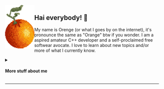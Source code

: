 <img align="left" src="assets/orange.png" height="142">

## Hai everybody! 🧡
My name is Orenge (or what I goes by on the internet), it's pronounce the same as "Orange" btw if you wonder. I am a aspired amateur C++ developer and a self-proclaimed free softwear avocate. I love to learn about new topics and/or more of what I currently know.

<details>
<summary> <h4> More stuff about me </h4> </summary>
<p>

<h2 align="center"> 🍊 About Me 🍊 </h2>
<table width="100%" align="center">
<tr>
  <th> 📙 What I am learning </th>
  <th> ✨ My Interests </th>
</tr>
<tr> 
  <td><ui>
    <li> ⚛️ Functional Reactive Programming</li>
    <li> 🕹️ Game Programming </li>
    <li> 💯 More C++ </li>
  </ui>
    <br>
    <p>&emsp;&emsp;&emsp;&emsp;&emsp;&emsp;&emsp;&emsp;&emsp;&emsp;&emsp;&emsp;&emsp;&emsp;&emsp;&emsp;&emsp;&emsp;&emsp;&emsp;&emsp;&emsp;</p>
  </td>
  <td><ui>
    <li> 💻 Coding (duh) </li>
    <li> 🎮 Indie Video Games </li>
    <li> 🧶 Knitting </li>
    <li> 🆎 Linguistics </li>
  </ui>
    <p>&emsp;&emsp;&emsp;&emsp;&emsp;&emsp;&emsp;&emsp;&emsp;&emsp;&emsp;&emsp;&emsp;&emsp;&emsp;&emsp;&emsp;&emsp;&emsp;&emsp;&emsp;&emsp;</p>
  </td>
</tr>
</table>

<h2 align="center"> 🛠️ My Toolsets 🛠️ </h2>
<table width="100%" align="center">
<tr>
  <th> 💻 Development </th>
  <th> 🎨 Media </th>
</tr>
<tr> 
  <td><ui>
    <li> 📝 Editor: <a href="https://code.visualstudio.com/">VSCode</a> </li>
    <li> ⚙️ C/C++ Compiler: <a href="https://winlibs.com/">WinLibs(GCC)</a> </li>
  </ui>
    <br>
    <p>&emsp;&emsp;&emsp;&emsp;&emsp;&emsp;&emsp;&emsp;&emsp;&emsp;&emsp;&emsp;&emsp;&emsp;&emsp;&emsp;&emsp;&emsp;&emsp;&emsp;&emsp;&emsp;</p>
  </td>
  <td><ui>
     <li> 🖥️ Raster: <a href="https://www.aseprite.org/">Aseprite</a>, <a href="https://www.gimp.org/">GIMP</a> </li>
     <li> 🪨 3D Modelling: <a href="https://www.blockbench.net/">Blockbench</a> </li>
     <li> 🌐 Vector: <a href="https://inkscape.org/">Inkscape</a> </li>
  </ui>
    <p>&emsp;&emsp;&emsp;&emsp;&emsp;&emsp;&emsp;&emsp;&emsp;&emsp;&emsp;&emsp;&emsp;&emsp;&emsp;&emsp;&emsp;&emsp;&emsp;&emsp;&emsp;&emsp;</p>
  </td>
</tr>
</table>

<br>
<p align="center">🧩🦋🎭</p>
</p>
</details>

___
